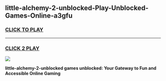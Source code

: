 
## little-alchemy-2-unblocked-Play-Unblocked-Games-Online-a3gfu
<h3>
<a href="https://premium76.site?title=little-alchemy-2-unblocked&ref=25A">CLICK TO PLAY</a></h3>
<hr>

<h3>
<a href="https://premium76.site?title=little-alchemy-2-unblocked&ref=25A">CLICK 2 PLAY</a>
  
</h3>

<a href="https://premium76.site?title=little-alchemy-2-unblocked&ref=25A"><img src="https://clearcache.store/games.png"></a>


**little-alchemy-2-unblocked games unblocked: Your Gateway to Fun and Accessible Online Gaming**
